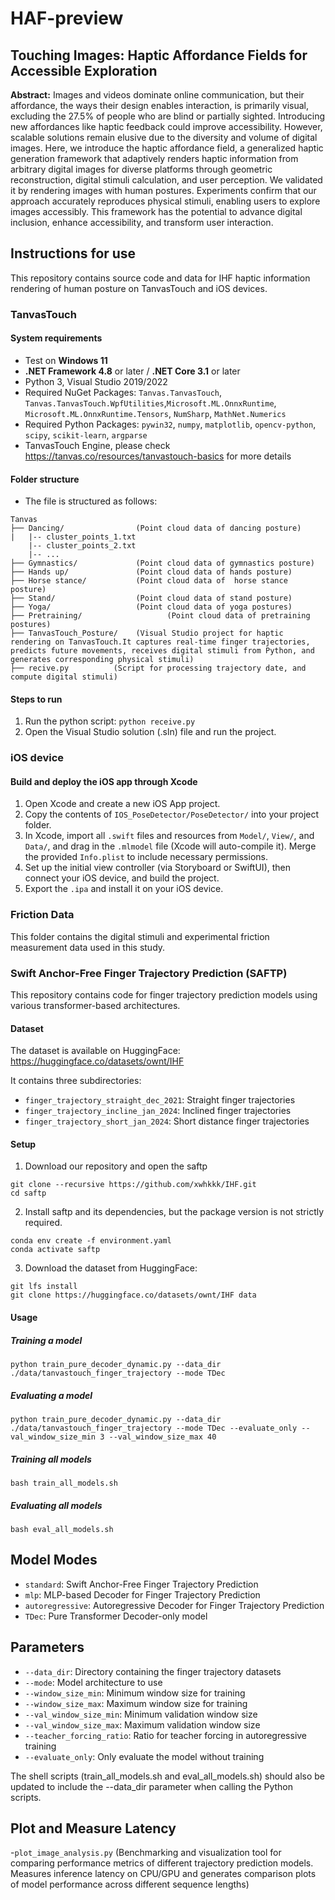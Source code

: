 # HAF-preview

## Touching Images: Haptic Affordance Fields for Accessible Exploration


**Abstract:** Images and videos dominate online communication, but their affordance, the ways their design enables interaction, is primarily visual, excluding the 27.5% of people who are blind or partially sighted. Introducing new affordances like haptic feedback could improve accessibility. However, scalable solutions remain elusive due to the diversity and volume of digital images. Here, we introduce the haptic affordance field, a generalized haptic generation framework that adaptively renders haptic information from arbitrary digital images for diverse platforms through geometric reconstruction, digital stimuli calculation, and user perception. We validated it by rendering images with human postures. Experiments confirm that our approach accurately reproduces physical stimuli, enabling users to explore images accessibly. This framework has the potential to advance digital inclusion, enhance accessibility, and transform user interaction. 


## Instructions for use

This repository contains source code and data for IHF haptic information rendering of human posture on TanvasTouch and iOS devices.

### TanvasTouch
#### System requirements

- Test on **Windows 11**
- **.NET Framework 4.8** or later / **.NET Core 3.1** or later
- Python 3, Visual Studio 2019/2022
- Required NuGet Packages: `Tanvas.TanvasTouch`, `Tanvas.TanvasTouch.WpfUtilities`,`Microsoft.ML.OnnxRuntime`, `Microsoft.ML.OnnxRuntime.Tensors`, `NumSharp`, `MathNet.Numerics`
- Required Python Packages: `pywin32`, `numpy`, `matplotlib`, `opencv-python`, `scipy`, `scikit-learn`, `argparse`
- TanvasTouch Engine,  please check https://tanvas.co/resources/tanvastouch-basics for more details



#### Folder structure

- The file is structured as follows:

```
Tanvas
├── Dancing/                (Point cloud data of dancing posture)
|   |-- cluster_points_1.txt 
    |-- cluster_points_2.txt 
    |-- ...
├── Gymnastics/             (Point cloud data of gymnastics posture)
├── Hands up/               (Point cloud data of hands posture)
├── Horse stance/           (Point cloud data of  horse stance posture)
├── Stand/                  (Point cloud data of stand posture)
├── Yoga/                   (Point cloud data of yoga postures)
├── Pretraining/                   (Point cloud data of pretraining postures)
├── TanvasTouch_Posture/    (Visual Studio project for haptic rendering on TanvasTouch.It captures real-time finger trajectories, predicts future movements, receives digital stimuli from Python, and generates corresponding physical stimuli)
├── recive.py          (Script for processing trajectory date, and compute digital stimuli)

```

#### Steps to run

1. Run the python script: `python receive.py`
2. Open the Visual Studio solution (.sln) file and run the project.



### iOS device


#### Build and deploy the iOS app through Xcode

1. Open Xcode and create a new iOS App project.
2. Copy the contents of `IOS_PoseDetector/PoseDetector/` into your project folder.
3. In Xcode, import all `.swift` files and resources from `Model/`, `View/`, and `Data/`, and drag in the `.mlmodel` file (Xcode will auto-compile it). Merge the provided `Info.plist` to include necessary permissions.
4. Set up the initial view controller (via Storyboard or SwiftUI), then connect your iOS device, and build the project.
5. Export the `.ipa` and install it on your iOS device.

### Friction Data
This folder contains the digital stimuli and experimental friction measurement data used in this study.

### Swift Anchor-Free Finger Trajectory Prediction  (SAFTP)

This repository contains code for finger trajectory prediction models using various transformer-based architectures.

#### Dataset

The dataset is available on HuggingFace: [<https://huggingface.co/datasets/ownt/IHF>](<https://huggingface.co/datasets/ownt/IHF>)

It contains three subdirectories:
- `finger_trajectory_straight_dec_2021`: Straight finger trajectories
- `finger_trajectory_incline_jan_2024`: Inclined finger trajectories
- `finger_trajectory_short_jan_2024`: Short distance finger trajectories

#### Setup

1. Download our repository and open the saftp

```angular2html
git clone --recursive https://github.com/xwhkkk/IHF.git
cd saftp
```

2. Install saftp and its dependencies, but the package version is not strictly required.
```angular2html
conda env create -f environment.yaml
conda activate saftp
```

3. Download the dataset from HuggingFace:

```angular2html
git lfs install
git clone https://huggingface.co/datasets/ownt/IHF data
```


#### Usage

##### Training a model

```angular2html
python train_pure_decoder_dynamic.py --data_dir ./data/tanvastouch_finger_trajectory --mode TDec
```

##### Evaluating a model

```angular2html
python train_pure_decoder_dynamic.py --data_dir ./data/tanvastouch_finger_trajectory --mode TDec --evaluate_only --val_window_size_min 3 --val_window_size_max 40
```

##### Training all models

```angular2html
bash train_all_models.sh
```


##### Evaluating all models

```angular2html
bash eval_all_models.sh
```

## Model Modes
- `standard`: Swift Anchor-Free Finger Trajectory Prediction
- `mlp`: MLP-based Decoder for Finger Trajectory Prediction
- `autoregressive`: Autoregressive Decoder for Finger Trajectory Prediction
- `TDec`: Pure Transformer Decoder-only model

## Parameters

- `--data_dir`: Directory containing the finger trajectory datasets
- `--mode`: Model architecture to use
- `--window_size_min`: Minimum window size for training
- `--window_size_max`: Maximum window size for training
- `--val_window_size_min`: Minimum validation window size
- `--val_window_size_max`: Maximum validation window size
- `--teacher_forcing_ratio`: Ratio for teacher forcing in autoregressive training
- `--evaluate_only`: Only evaluate the model without training

The shell scripts (train_all_models.sh and eval_all_models.sh) should also be updated to include the --data_dir parameter when calling the Python scripts.

## Plot and Measure Latency

-`plot_image_analysis.py`   (Benchmarking and visualization tool for comparing performance metrics of different trajectory prediction models. Measures inference latency on CPU/GPU and generates comparison plots of model performance across different sequence lengths)
